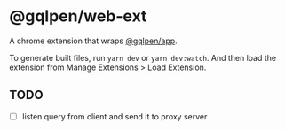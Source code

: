 # @gqlpen/web-ext

A chrome extension that wraps [@gqlpen/app](https://github.com/azmy60/gqlpen/tree/main/packages/gqlpen-app).

To generate built files, run `yarn dev` or `yarn dev:watch`. And then load the extension from Manage Extensions > Load Extension.

## TODO
- [ ] listen query from client and send it to proxy server
